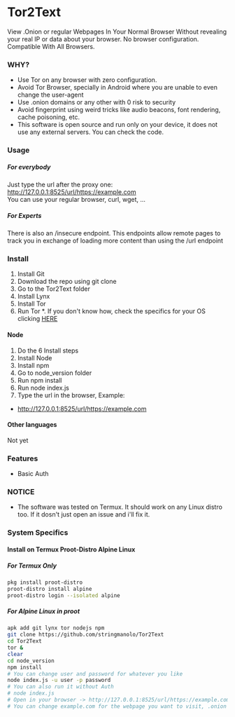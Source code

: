 # Tor2Text
View .Onion or regular Webpages In Your Normal Browser Without revealing your real IP or data about your browser. No browser configuration. Compatible With All Browsers.


### WHY?
- Use Tor on any browser with zero configuration.
- Avoid Tor Browser, specially in Android where you are unable to even change the user-agent
- Use .onion domains or any other with 0 risk to security
- Avoid fingerprint using weird tricks like audio beacons, font rendering, cache poisoning, etc.
- This software is open source and run only on your device, it does not use any external servers. You can check the code. 


### Usage

##### For everybody
Just type the url after the proxy one:  
http://127.0.0.1:8525/url/https://example.com  
You can use your regular browser, curl, wget, ...
  
##### For Experts
There is also an /insecure endpoint. This endpoints allow remote pages to track you in exchange of loading more content than using the /url endpoint

### Install
1. Install Git
2. Download the repo using git clone
3. Go to the Tor2Text folder
4. Install Lynx
5. Install Tor
6. Run Tor
*. If you don't know how, check the specifics for your OS clicking [HERE](javascript:void(0))


#### Node
1. Do the 6 Install steps
2. Install Node
3. Install npm
4. Go to node_version folder
5. Run npm install
6. Run node index.js
7. Type the url in the browser, Example:  
  - http://127.0.0.1:8525/url/https://example.com

#### Other languages
Not yet


### Features
- Basic Auth


### NOTICE
- The software was tested on Termux. It should work on any Linux distro too. If it dosn't just open an issue and i'll fix it. 


### System Specifics
#### Install on Termux Proot-Distro Alpine Linux
##### For Termux Only
```bash
pkg install proot-distro
proot-distro install alpine
proot-distro login --isolated alpine
```

##### For Alpine Linux in proot
```bash
apk add git lynx tor nodejs npm
git clone https://github.com/stringmanolo/Tor2Text
cd Tor2Text
tor &
clear
cd node_version
npm install
# You can change user and password for whatever you like
node index.js -u user -p password
# You can also run it without Auth 
# node index.js
# Open in your browser -> http://127.0.0.1:8525/url/https://example.com
# You can change example.com for the webpage you want to visit, .onion urls too
```
